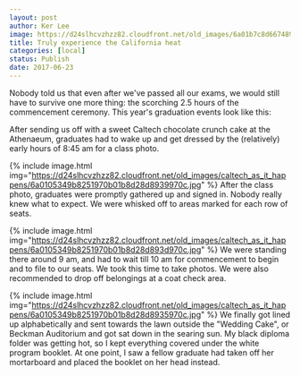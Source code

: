 ```yaml
---
layout: post
author: Ker Lee
image: https://d24slhcvzhzz82.cloudfront.net/old_images/6a01b7c8d66748970b01b8d28d8958970c-pi.jpg
title: Truly experience the California heat
categories: [local]
status: Publish
date: 2017-06-23
---
```


Nobody told us that even after we've passed all our exams, we would still have to survive one more thing: the scorching 2.5 hours of the commencement ceremony. This year's graduation events look like this:

After sending us off with a sweet Caltech chocolate crunch cake at the Athenaeum, graduates had to wake up and get dressed by the (relatively) early hours of 8:45 am for a class photo.


{% include image.html img="https://d24slhcvzhzz82.cloudfront.net/old_images/caltech_as_it_happens/6a0105349b8251970b01b8d28d8939970c.jpg" %}
After the class photo, graduates were promptly gathered up and signed in. Nobody really knew what to expect. We were whisked off to areas marked for each row of seats.


{% include image.html img="https://d24slhcvzhzz82.cloudfront.net/old_images/caltech_as_it_happens/6a0105349b8251970b01b8d28d893d970c.jpg" %}
We were standing there around 9 am, and had to wait till 10 am for commencement to begin and to file to our seats. We took this time to take photos. We were also recommended to drop off belongings at a coat check area.


{% include image.html img="https://d24slhcvzhzz82.cloudfront.net/old_images/caltech_as_it_happens/6a0105349b8251970b01b8d28d8935970c.jpg" %}
We finally got lined up alphabetically and sent towards the lawn outside the "Wedding Cake", or Beckman Auditorium and got sat down in the searing sun. My black diploma folder was getting hot, so I kept everything covered under the white program booklet. At one point, I saw a fellow graduate had taken off her mortarboard and placed the booklet on her head instead.

